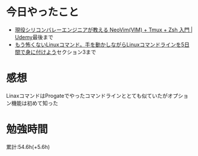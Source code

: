 # 今日やったこと
- [現役シリコンバレーエンジニアが教える NeoVim(VIM) + Tmux + Zsh 入門 | Udemy](https://www.udemy.com/course/vim-tmux-zsh/)最後まで
- [もう怖くないLinuxコマンド。手を動かしながらLinuxコマンドラインを5日間で身に付けよう](https://www.udemy.com/course/unscared_linux/)セクション3まで

# 感想
LinaxコマンドはProgateでやったコマンドラインととても似ていたがオプション機能は初めて知った

# 勉強時間
累計:54.6h(+5.6h)
